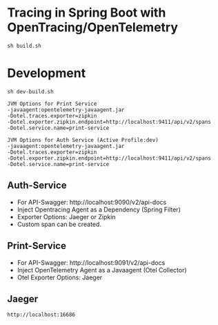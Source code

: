 
# Tracing in Spring Boot with OpenTracing/OpenTelemetry

```
sh build.sh
```

# Development
```
sh dev-build.sh

JVM Options for Print Service
-javaagent:opentelemetry-javaagent.jar
-Dotel.traces.exporter=zipkin
-Dotel.exporter.zipkin.endpoint=http://localhost:9411/api/v2/spans
-Dotel.service.name=print-service

JVM Options for Auth Service (Active Profile:dev)
-javaagent:opentelemetry-javaagent.jar
-Dotel.traces.exporter=zipkin
-Dotel.exporter.zipkin.endpoint=http://localhost:9411/api/v2/spans
-Dotel.service.name=print-service
```

## Auth-Service
* For API-Swagger: http://localhost:9090/v2/api-docs
* Inject Opentracing Agent as a Dependency (Spring Filter)
* Exporter Options: Jaeger or Zipkin
* Custom span can be created.

## Print-Service
* For API-Swagger: http://localhost:9091/v2/api-docs
* Inject OpenTelemetry Agent as a Javaagent (Otel Collector)
* Otel Exporter Options: Jaeger


## Jaeger
```
http://localhost:16686
```
